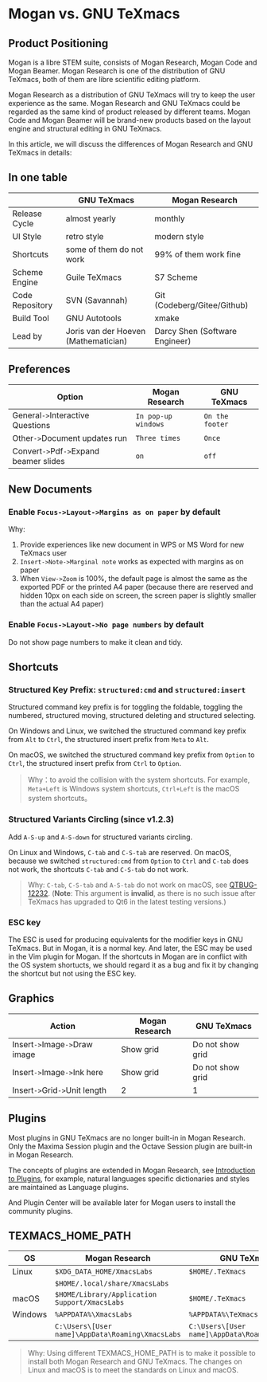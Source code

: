 # Mogan vs. GNU TeXmacs
## Product Positioning
Mogan is a libre STEM suite, consists of Mogan Research, Mogan Code and Mogan Beamer. Mogan Research is one of the distribution of GNU TeXmacs, both of them are libre scientific editing platform.

Mogan Research as a distribution of GNU TeXmacs will try to keep the user experience as the same. Mogan Research and GNU TeXmacs could be regarded as the same kind of product released by different teams. Mogan Code and Mogan Beamer will be brand-new products based on the layout engine and structural editing in GNU TeXmacs.

In this article, we will discuss the differences of Mogan Research and GNU TeXmacs in details:

## In one table
| | GNU TeXmacs | Mogan Research |
|--|------------|----------------|
| Release Cycle | almost yearly | monthly |
| UI Style | retro style | modern style | 
| Shortcuts | some of them do not work | 99% of them work fine |
| Scheme Engine | Guile TeXmacs | S7 Scheme |
| Code Repository | SVN (Savannah) | Git (Codeberg/Gitee/Github) |
| Build Tool | GNU Autotools | xmake | 
| Lead by | Joris van der Hoeven (Mathematician) | Darcy Shen (Software Engineer) |

## Preferences
| Option |  Mogan Research | GNU TeXmacs|
|--------|-----------------|------------|
| General`->`Interactive Questions | `In pop-up windows` | `On the footer` |
| Other`->`Document updates run | `Three times` | `Once` |
| Convert`->`Pdf`->`Expand beamer slides | `on` | `off` |

## New Documents
### Enable `Focus->Layout->Margins as on paper` by default
Why:
1. Provide experiences like new document in WPS or MS Word for new TeXmacs user
2. `Insert->Note->Marginal note` works as expected with margins as on paper
3. When `View->Zoom` is 100%, the default page is almost the same as the exported PDF or the printed A4 paper (because there are reserved and hidden 10px on each side on screen, the screen paper is slightly smaller than the actual A4 paper)

### Enable `Focus->Layout->No page numbers` by default
Do not show page numbers to make it clean and tidy.

## Shortcuts
### Structured Key Prefix: `structured:cmd` and `structured:insert`
Structured command key prefix is for toggling the foldable, toggling the numbered, structured moving, structured deleting and structured selecting.

On Windows and Linux, we switched the structured command key prefix from `Alt` to `Ctrl`, the structured insert prefix from `Meta` to `Alt`.

On macOS, we switched the structured command key prefix from `Option` to `Ctrl`, the structured insert prefix from `Ctrl` to `Option`.

> Why：to avoid the collision with the system shortcuts. For example, `Meta+Left` is Windows system shortcuts, `Ctrl+Left` is the macOS system shortcuts。

### Structured Variants Circling (since v1.2.3)
Add `A-S-up` and `A-S-down` for structured variants circling.

On Linux and Windows, `C-tab` and `C-S-tab` are reserved. On macOS, because we switched `structured:cmd` from `Option` to `Ctrl` and `C-tab` does not work, the shortcuts `C-tab` and `C-S-tab` do not work.

> Why: `C-tab`, `C-S-tab` and `A-S-tab` do not work on macOS, see [QTBUG-12232](https://bugreports.qt.io/browse/QTBUG-12232). (__Note__: This argument is __invalid__, as there is no such issue after TeXmacs has upgraded to Qt6 in the latest testing versions.)

### ESC key
The ESC is used for producing equivalents for the modifier keys in GNU TeXmacs. But in Mogan, it is a normal key. And later, the ESC may be used in the Vim plugin for Mogan. If the shortcuts in Mogan are in conflict with the OS system shortucts, we should regard it as a bug and fix it by changing the shortcut but not using the ESC key.

## Graphics
| Action | Mogan Research | GNU TeXmacs |
|--------|------------------|-----------|
| Insert`->`Image`->`Draw image | Show grid | Do not show grid |
| Insert`->`Image`->`Ink here | Show grid | Do not show grid |
| Insert`->`Grid`->`Unit length | 2 | 1 |

## Plugins
Most plugins in GNU TeXmacs are no longer built-in in Mogan Research. Only the Maxima Session plugin and the Octave Session plugin are built-in in Mogan Research.

The concepts of plugins are extended in Mogan Research, see [Introduction to Plugins](plugins.md), for example, natural languages specific dictionaries and styles are maintained as Language plugins.

And Plugin Center will be available later for Mogan users to install the community plugins.


## TEXMACS_HOME_PATH
| OS | Mogan Research | GNU TeXmacs |
|---------|-----|-------------|
| Linux   | `$XDG_DATA_HOME/XmacsLabs` | `$HOME/.TeXmacs` |
|         | `$HOME/.local/share/XmacsLabs` |  |
| macOS | `$HOME/Library/Application Support/XmacsLabs` | `$HOME/.TeXmacs` |
| Windows | `%APPDATA%\XmacsLabs` | `%APPDATA%\TeXmacs`|
| | `C:\Users\[User name]\AppData\Roaming\XmacsLabs` | `C:\Users\[User name]\AppData\Roaming\TeXmacs` |

> Why: Using different TEXMACS_HOME_PATH is to make it possible to install both Mogan Research and GNU TeXmacs. The changes on Linux and macOS is to meet the standards on Linux and macOS.
